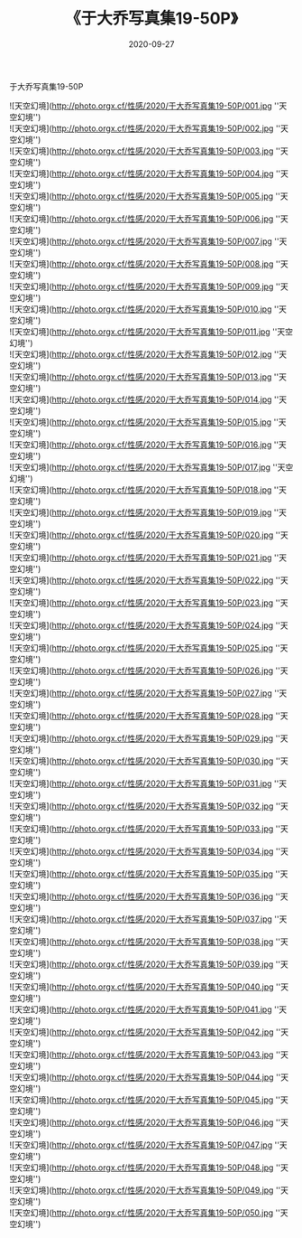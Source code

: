 ﻿---
layout: post
title:  《于大乔写真集19-50P》
date:   2020-09-27
img: http://photo.orgx.cf/性感/2020/于大乔写真集19-50P/000.jpg
tags: [美女, 性感, 泳衣]
---

于大乔写真集19-50P



![天空幻境](http://photo.orgx.cf/性感/2020/于大乔写真集19-50P/001.jpg ''天空幻境'') <br>
![天空幻境](http://photo.orgx.cf/性感/2020/于大乔写真集19-50P/002.jpg ''天空幻境'') <br>
![天空幻境](http://photo.orgx.cf/性感/2020/于大乔写真集19-50P/003.jpg ''天空幻境'') <br>
![天空幻境](http://photo.orgx.cf/性感/2020/于大乔写真集19-50P/004.jpg ''天空幻境'') <br>
![天空幻境](http://photo.orgx.cf/性感/2020/于大乔写真集19-50P/005.jpg ''天空幻境'') <br>
![天空幻境](http://photo.orgx.cf/性感/2020/于大乔写真集19-50P/006.jpg ''天空幻境'') <br>
![天空幻境](http://photo.orgx.cf/性感/2020/于大乔写真集19-50P/007.jpg ''天空幻境'') <br>
![天空幻境](http://photo.orgx.cf/性感/2020/于大乔写真集19-50P/008.jpg ''天空幻境'') <br>
![天空幻境](http://photo.orgx.cf/性感/2020/于大乔写真集19-50P/009.jpg ''天空幻境'') <br>
![天空幻境](http://photo.orgx.cf/性感/2020/于大乔写真集19-50P/010.jpg ''天空幻境'') <br>
![天空幻境](http://photo.orgx.cf/性感/2020/于大乔写真集19-50P/011.jpg ''天空幻境'') <br>
![天空幻境](http://photo.orgx.cf/性感/2020/于大乔写真集19-50P/012.jpg ''天空幻境'') <br>
![天空幻境](http://photo.orgx.cf/性感/2020/于大乔写真集19-50P/013.jpg ''天空幻境'') <br>
![天空幻境](http://photo.orgx.cf/性感/2020/于大乔写真集19-50P/014.jpg ''天空幻境'') <br>
![天空幻境](http://photo.orgx.cf/性感/2020/于大乔写真集19-50P/015.jpg ''天空幻境'') <br>
![天空幻境](http://photo.orgx.cf/性感/2020/于大乔写真集19-50P/016.jpg ''天空幻境'') <br>
![天空幻境](http://photo.orgx.cf/性感/2020/于大乔写真集19-50P/017.jpg ''天空幻境'') <br>
![天空幻境](http://photo.orgx.cf/性感/2020/于大乔写真集19-50P/018.jpg ''天空幻境'') <br>
![天空幻境](http://photo.orgx.cf/性感/2020/于大乔写真集19-50P/019.jpg ''天空幻境'') <br>
![天空幻境](http://photo.orgx.cf/性感/2020/于大乔写真集19-50P/020.jpg ''天空幻境'') <br>
![天空幻境](http://photo.orgx.cf/性感/2020/于大乔写真集19-50P/021.jpg ''天空幻境'') <br>
![天空幻境](http://photo.orgx.cf/性感/2020/于大乔写真集19-50P/022.jpg ''天空幻境'') <br>
![天空幻境](http://photo.orgx.cf/性感/2020/于大乔写真集19-50P/023.jpg ''天空幻境'') <br>
![天空幻境](http://photo.orgx.cf/性感/2020/于大乔写真集19-50P/024.jpg ''天空幻境'') <br>
![天空幻境](http://photo.orgx.cf/性感/2020/于大乔写真集19-50P/025.jpg ''天空幻境'') <br>
![天空幻境](http://photo.orgx.cf/性感/2020/于大乔写真集19-50P/026.jpg ''天空幻境'') <br>
![天空幻境](http://photo.orgx.cf/性感/2020/于大乔写真集19-50P/027.jpg ''天空幻境'') <br>
![天空幻境](http://photo.orgx.cf/性感/2020/于大乔写真集19-50P/028.jpg ''天空幻境'') <br>
![天空幻境](http://photo.orgx.cf/性感/2020/于大乔写真集19-50P/029.jpg ''天空幻境'') <br>
![天空幻境](http://photo.orgx.cf/性感/2020/于大乔写真集19-50P/030.jpg ''天空幻境'') <br>
![天空幻境](http://photo.orgx.cf/性感/2020/于大乔写真集19-50P/031.jpg ''天空幻境'') <br>
![天空幻境](http://photo.orgx.cf/性感/2020/于大乔写真集19-50P/032.jpg ''天空幻境'') <br>
![天空幻境](http://photo.orgx.cf/性感/2020/于大乔写真集19-50P/033.jpg ''天空幻境'') <br>
![天空幻境](http://photo.orgx.cf/性感/2020/于大乔写真集19-50P/034.jpg ''天空幻境'') <br>
![天空幻境](http://photo.orgx.cf/性感/2020/于大乔写真集19-50P/035.jpg ''天空幻境'') <br>
![天空幻境](http://photo.orgx.cf/性感/2020/于大乔写真集19-50P/036.jpg ''天空幻境'') <br>
![天空幻境](http://photo.orgx.cf/性感/2020/于大乔写真集19-50P/037.jpg ''天空幻境'') <br>
![天空幻境](http://photo.orgx.cf/性感/2020/于大乔写真集19-50P/038.jpg ''天空幻境'') <br>
![天空幻境](http://photo.orgx.cf/性感/2020/于大乔写真集19-50P/039.jpg ''天空幻境'') <br>
![天空幻境](http://photo.orgx.cf/性感/2020/于大乔写真集19-50P/040.jpg ''天空幻境'') <br>
![天空幻境](http://photo.orgx.cf/性感/2020/于大乔写真集19-50P/041.jpg ''天空幻境'') <br>
![天空幻境](http://photo.orgx.cf/性感/2020/于大乔写真集19-50P/042.jpg ''天空幻境'') <br>
![天空幻境](http://photo.orgx.cf/性感/2020/于大乔写真集19-50P/043.jpg ''天空幻境'') <br>
![天空幻境](http://photo.orgx.cf/性感/2020/于大乔写真集19-50P/044.jpg ''天空幻境'') <br>
![天空幻境](http://photo.orgx.cf/性感/2020/于大乔写真集19-50P/045.jpg ''天空幻境'') <br>
![天空幻境](http://photo.orgx.cf/性感/2020/于大乔写真集19-50P/046.jpg ''天空幻境'') <br>
![天空幻境](http://photo.orgx.cf/性感/2020/于大乔写真集19-50P/047.jpg ''天空幻境'') <br>
![天空幻境](http://photo.orgx.cf/性感/2020/于大乔写真集19-50P/048.jpg ''天空幻境'') <br>
![天空幻境](http://photo.orgx.cf/性感/2020/于大乔写真集19-50P/049.jpg ''天空幻境'') <br>
![天空幻境](http://photo.orgx.cf/性感/2020/于大乔写真集19-50P/050.jpg ''天空幻境'') <br>